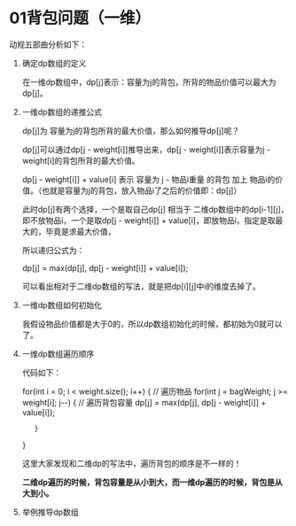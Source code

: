 # 01背包问题（一维）

动规五部曲分析如下：

1. 确定dp数组的定义

    在一维dp数组中，dp[j]表示：容量为j的背包，所背的物品价值可以最大为dp[j]。

2. 一维dp数组的递推公式

    dp[j]为 容量为j的背包所背的最大价值，那么如何推导dp[j]呢？

    dp[j]可以通过dp[j - weight[i]]推导出来，dp[j - weight[i]]表示容量为j - weight[i]的背包所背的最大价值。

    dp[j - weight[i]] + value[i] 表示 容量为 j - 物品i重量 的背包 加上 物品i的价值。（也就是容量为j的背包，放入物品i了之后的价值即：dp[j]）

    此时dp[j]有两个选择，一个是取自己dp[j] 相当于 二维dp数组中的dp[i-1][j]，即不放物品i，一个是取dp[j - weight[i]] + value[i]，即放物品i，指定是取最大的，毕竟是求最大价值，

    所以递归公式为：

      dp[j] = max(dp[j], dp[j - weight[i]] + value[i]);

    可以看出相对于二维dp数组的写法，就是把dp[i][j]中i的维度去掉了。

3. 一维dp数组如何初始化

    我假设物品价值都是大于0的，所以dp数组初始化的时候，都初始为0就可以了。

4. 一维dp数组遍历顺序

    代码如下：

      for(int i = 0; i < weight.size(); i++) { // 遍历物品
          for(int j = bagWeight; j >= weight[i]; j--) { // 遍历背包容量
              dp[j] = max(dp[j], dp[j - weight[i]] + value[i]);

          }
      }

    这里大家发现和二维dp的写法中，遍历背包的顺序是不一样的！

    **二维dp遍历的时候，背包容量是从小到大，而一维dp遍历的时候，背包是从大到小。**
    
5. 举例推导dp数组

![]()
